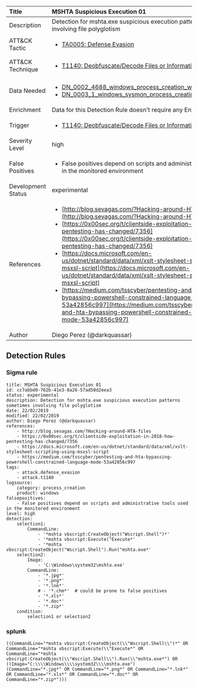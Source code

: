 | Title                | MSHTA Suspicious Execution 01                                                                                                                                                 |
|:---------------------|:------------------------------------------------------------------------------------------------------------------------------------------------------------|
| Description          | Detection for mshta.exe suspicious execution patterns sometimes involving file polyglotism                                                                                                                                           |
| ATT&amp;CK Tactic    |  <ul><li>[TA0005: Defense Evasion](https://attack.mitre.org/tactics/TA0005)</li></ul>  |
| ATT&amp;CK Technique | <ul><li>[T1140: Deobfuscate/Decode Files or Information](https://attack.mitre.org/techniques/T1140)</li></ul>  |
| Data Needed          | <ul><li>[DN_0002_4688_windows_process_creation_with_commandline](../Data_Needed/DN_0002_4688_windows_process_creation_with_commandline.md)</li><li>[DN_0003_1_windows_sysmon_process_creation](../Data_Needed/DN_0003_1_windows_sysmon_process_creation.md)</li></ul>  |
| Enrichment           |  Data for this Detection Rule doesn't require any Enrichments.  |
| Trigger              | <ul><li>[T1140: Deobfuscate/Decode Files or Information](../Triggers/T1140.md)</li></ul>  |
| Severity Level       | high |
| False Positives      | <ul><li>False positives depend on scripts and administrative tools used in the monitored environment</li></ul>  |
| Development Status   | experimental |
| References           | <ul><li>[http://blog.sevagas.com/?Hacking-around-HTA-files](http://blog.sevagas.com/?Hacking-around-HTA-files)</li><li>[https://0x00sec.org/t/clientside-exploitation-in-2018-how-pentesting-has-changed/7356](https://0x00sec.org/t/clientside-exploitation-in-2018-how-pentesting-has-changed/7356)</li><li>[https://docs.microsoft.com/en-us/dotnet/standard/data/xml/xslt-stylesheet-scripting-using-msxsl-script](https://docs.microsoft.com/en-us/dotnet/standard/data/xml/xslt-stylesheet-scripting-using-msxsl-script)</li><li>[https://medium.com/tsscyber/pentesting-and-hta-bypassing-powershell-constrained-language-mode-53a42856c997](https://medium.com/tsscyber/pentesting-and-hta-bypassing-powershell-constrained-language-mode-53a42856c997)</li></ul>  |
| Author               | Diego Perez (@darkquassar) |


## Detection Rules

### Sigma rule

```
title: MSHTA Suspicious Execution 01
id: cc7abbd0-762b-41e3-8a26-57ad50d2eea3
status: experimental
description: Detection for mshta.exe suspicious execution patterns sometimes involving file polyglotism
date: 22/02/2019
modified: 22/02/2019
author: Diego Perez (@darkquassar)
references:
    - http://blog.sevagas.com/?Hacking-around-HTA-files
    - https://0x00sec.org/t/clientside-exploitation-in-2018-how-pentesting-has-changed/7356
    - https://docs.microsoft.com/en-us/dotnet/standard/data/xml/xslt-stylesheet-scripting-using-msxsl-script
    - https://medium.com/tsscyber/pentesting-and-hta-bypassing-powershell-constrained-language-mode-53a42856c997
tags:
    - attack.defense_evasion
    - attack.t1140
logsource:
    category: process_creation
    product: windows
falsepositives: 
    - False positives depend on scripts and administrative tools used in the monitored environment
level: high
detection:
    selection1:
        CommandLine: 
            - '*mshta vbscript:CreateObject("Wscript.Shell")*'
            - '*mshta vbscript:Execute("Execute*'
            - '*mshta vbscript:CreateObject("Wscript.Shell").Run("mshta.exe*'
    selection2:
        Image:
            - 'C:\Windows\system32\mshta.exe'
        CommandLine: 
            - '*.jpg*'
            - '*.png*'
            - '*.lnk*'
            # - '*.chm*'  # could be prone to false positives
            - '*.xls*'
            - '*.doc*'
            - '*.zip*'
    condition:
        selection1 or selection2

```





### splunk
    
```
((CommandLine="*mshta vbscript:CreateObject(\\"Wscript.Shell\\")*" OR CommandLine="*mshta vbscript:Execute(\\"Execute*" OR CommandLine="*mshta vbscript:CreateObject(\\"Wscript.Shell\\").Run(\\"mshta.exe*") OR ((Image="C:\\\\Windows\\\\system32\\\\mshta.exe") (CommandLine="*.jpg*" OR CommandLine="*.png*" OR CommandLine="*.lnk*" OR CommandLine="*.xls*" OR CommandLine="*.doc*" OR CommandLine="*.zip*")))
```



